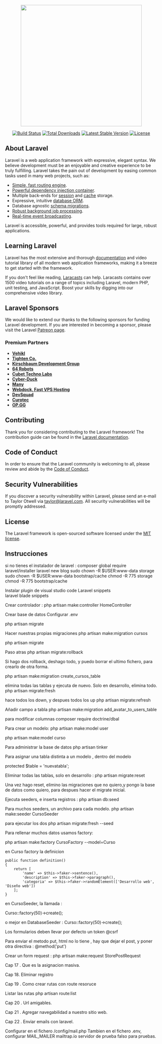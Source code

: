 <p align="center"><a href="https://laravel.com" target="_blank"><img src="https://raw.githubusercontent.com/laravel/art/master/logo-lockup/5%20SVG/2%20CMYK/1%20Full%20Color/laravel-logolockup-cmyk-red.svg" width="400"></a></p>

<p align="center">
<a href="https://travis-ci.org/laravel/framework"><img src="https://travis-ci.org/laravel/framework.svg" alt="Build Status"></a>
<a href="https://packagist.org/packages/laravel/framework"><img src="https://img.shields.io/packagist/dt/laravel/framework" alt="Total Downloads"></a>
<a href="https://packagist.org/packages/laravel/framework"><img src="https://img.shields.io/packagist/v/laravel/framework" alt="Latest Stable Version"></a>
<a href="https://packagist.org/packages/laravel/framework"><img src="https://img.shields.io/packagist/l/laravel/framework" alt="License"></a>
</p>

## About Laravel

Laravel is a web application framework with expressive, elegant syntax. We believe development must be an enjoyable and creative experience to be truly fulfilling. Laravel takes the pain out of development by easing common tasks used in many web projects, such as:

- [Simple, fast routing engine](https://laravel.com/docs/routing).
- [Powerful dependency injection container](https://laravel.com/docs/container).
- Multiple back-ends for [session](https://laravel.com/docs/session) and [cache](https://laravel.com/docs/cache) storage.
- Expressive, intuitive [database ORM](https://laravel.com/docs/eloquent).
- Database agnostic [schema migrations](https://laravel.com/docs/migrations).
- [Robust background job processing](https://laravel.com/docs/queues).
- [Real-time event broadcasting](https://laravel.com/docs/broadcasting).

Laravel is accessible, powerful, and provides tools required for large, robust applications.

## Learning Laravel

Laravel has the most extensive and thorough [documentation](https://laravel.com/docs) and video tutorial library of all modern web application frameworks, making it a breeze to get started with the framework.

If you don't feel like reading, [Laracasts](https://laracasts.com) can help. Laracasts contains over 1500 video tutorials on a range of topics including Laravel, modern PHP, unit testing, and JavaScript. Boost your skills by digging into our comprehensive video library.

## Laravel Sponsors

We would like to extend our thanks to the following sponsors for funding Laravel development. If you are interested in becoming a sponsor, please visit the Laravel [Patreon page](https://patreon.com/taylorotwell).

### Premium Partners

- **[Vehikl](https://vehikl.com/)**
- **[Tighten Co.](https://tighten.co)**
- **[Kirschbaum Development Group](https://kirschbaumdevelopment.com)**
- **[64 Robots](https://64robots.com)**
- **[Cubet Techno Labs](https://cubettech.com)**
- **[Cyber-Duck](https://cyber-duck.co.uk)**
- **[Many](https://www.many.co.uk)**
- **[Webdock, Fast VPS Hosting](https://www.webdock.io/en)**
- **[DevSquad](https://devsquad.com)**
- **[Curotec](https://www.curotec.com/services/technologies/laravel/)**
- **[OP.GG](https://op.gg)**

## Contributing

Thank you for considering contributing to the Laravel framework! The contribution guide can be found in the [Laravel documentation](https://laravel.com/docs/contributions).

## Code of Conduct

In order to ensure that the Laravel community is welcoming to all, please review and abide by the [Code of Conduct](https://laravel.com/docs/contributions#code-of-conduct).

## Security Vulnerabilities

If you discover a security vulnerability within Laravel, please send an e-mail to Taylor Otwell via [taylor@laravel.com](mailto:taylor@laravel.com). All security vulnerabilities will be promptly addressed.

## License

The Laravel framework is open-sourced software licensed under the [MIT license](https://opensource.org/licenses/MIT).


## Instrucciones
si no tienes el instalador de laravel :
composer global require laravel/installer
laravel new blog
sudo chown -R $USER:www-data storage
sudo chown -R $USER:www-data bootstrap/cache
chmod -R 775 storage
chmod -R 775 bootstrap/cache


Instalar plugin de visual studio code Laravel snippets  
laravel blade snippets

Crear controlador :
php artisan make:controller HomeController


Crear base de datos
Configurar .env

php artisan migrate

Hacer nuestras propias migraciones
php artisan make:migration cursos

php artisan migrate

Paso atras
php artisan migrate:rollback

Si hago dos rollback, deshago todo, y puedo borrar el ultimo fichero, para crearlo de otra forma.

php artisan make:migration create_cursos_table

elimina todas las tablas y ejecuta de nuevo. Solo en desarrollo, elimina todo.
php artisan migrate:fresh

hace todos los down, y despues todos los up
php artisan migrate:refresh

Añadir campo a tabla
php artisan make:migration add_avatar_to_users_table


para modificar columnas 
composer require doctrine/dbal

Para crear un modelo:
php artisan make:model user

php artisan make:model curso

Para administrar la base de datos
php artisan tinker

Para asignar una tabla distinta a un modelo , dentro del modelo

protected $table = 'nuevatabla';

Eliminar todas las tablas, solo en desarrollo :
php artisan migrate:reset

Una vez hago reset, elimino las migraciones que no quiero,y pongo la base de datos como quiero, para despues hacer el migrate inicial.


Ejecuta seeders, e inserta registros :
php artisan db:seed

Para muchos seeders, un archivo para cada modelo.
php artisan make:seeder CursoSeeder

para ejecutar los dos
php artisan migrate:fresh --seed

Para rellenar muchos datos usamos factory:

php artisan make:factory CursoFactory --model=Curso

en Curso factory la definicion

    public function definition()
    {
        return [
            'name' => $this->faker->sentence(),
            'description' => $this->faker->paragraph(),
            'categoria' => $this->faker->randomElement(['Desarrollo web', 'Diseño web'])
        ];
    }

en CursoSeeder, la llamada :

Curso::factory(50)->create();

o mejor en DatabaseSeeder : 
Curso::factory(50)->create();


Los formularios deben llevar por defecto un token @csrf

Para enviar el metodo put, html no lo tiene , hay que dejar el post, y poner otra directiva :
@method('put')

Crear un form request :
php artisan make:request StorePostRequest

Cap 17 . Que es la asignacion masiva.

Cap 18. Eliminar registro

Cap 19 . Como crear rutas con route resoruce

   Listar las rutas
php artisan route:list

Cap 20 . Url amigables.

Cap 21 . Agregar navegabilidad a nuestro sitio web.

Cap 22 . Enviar emails con laravel.

 Configurar en el fichero /config/mail.php
 Tambien en el fichero .env, configurar MAIL_MAILER
 mailtrap.io servidor de prueba falso para pruebas.

